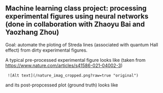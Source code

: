 ## Machine learning class project: processing experimental figures using neural networks (done in collaboration with Zhaoyu Bai and Yaozhang Zhou)

Goal: automate the ploting of Streda lines (associated with quantum Hall effect) from dirty experimental figures.

A typical pre-processed experimental figure looks like (taken from https://www.nature.com/articles/s41586-021-04002-3)

     ![Alt text](/nature_imag_cropped.png?raw=true "original") 

 and its post-propcessed plot (ground truth) looks like 


